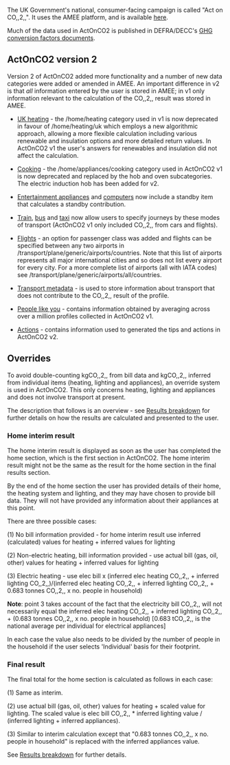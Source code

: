 The UK Government's national, consumer-facing campaign is called "Act on
CO,,2,,". It uses the AMEE platform, and is available
[here](http://actonco2.direct.gov.uk).

Much of the data used in ActOnCO2 is published in DEFRA/DECC's [GHG
conversion factors
documents](http://www.defra.gov.uk/environment/economy/business-efficiency/reporting/).

## ActOnCO2 version 2

Version 2 of ActOnCO2 added more functionality and a number of new data
categories were added or amended in AMEE. An important difference in v2
is that *all* information entered by the user is stored in AMEE; in v1
only information relevant to the calculation of the CO,,2,, result was
stored in AMEE.

  - [UK heating](Heating_uk) - the /home/heating category used in v1 is
    now deprecated in favour of /home/heating/uk which employs a new
    algorithmic approach, allowing a more flexible calculation including
    various renewable and insulation options and more detailed return
    values. In ActOnCO2 v1 the user's answers for renewables and
    insulation did not affect the calculation.

<!-- end list -->

  - [Cooking](Cooking) - the /home/appliances/cooking category used in
    ActOnCO2 v1 is now deprecated and replaced by the hob and oven
    subcategories. The electric induction hob has been added for v2.

<!-- end list -->

  - [Entertainment appliances](Entertainment_generic) and
    [computers](Computers_generic) now include a standby item that
    calculates a standby contribution.

<!-- end list -->

  - [Train](Generic_train_transport), [bus](Generic_bus_transport) and
    [taxi](Per_passenger_taxi_transport) now allow users to specify
    journeys by these modes of transport (ActOnCO2 v1 only included
    CO,,2,, from cars and flights).

<!-- end list -->

  - [Flights](Generic_plane_transport) - an option for passenger class
    was added and flights can be specified between any two airports in
    /transport/plane/generic/airports/countries. Note that this list of
    airports represents all major international cities and so does not
    list every airport for every city. For a more complete list of
    airports (all with IATA codes) see
    /transport/plane/generic/airports/all/countries.

<!-- end list -->

  - [Transport metadata](Transport_metadata) - is used to store
    information about transport that does not contribute to the CO,,2,,
    result of the profile.

<!-- end list -->

  - [People like you](People_like_you) - contains information obtained
    by averaging across over a million profiles collected in ActOnCO2
    v1.

<!-- end list -->

  - [Actions](Actions) - contains information used to generated the tips
    and actions in ActOnCO2 v2.

## Overrides

To avoid double-counting kgCO,,2,, from bill data and kgCO,,2,, inferred
from individual items (heating, lighting and appliances), an override
system is used in ActOnCO2. This only concerns heating, lighting and
appliances and does not involve transport at present.

The description that follows is an overview - see [Results
breakdown](Results_breakdown) for further details on how the results are
calculated and presented to the user.

### Home interim result

The home interim result is displayed as soon as the user has completed
the home section, which is the first section in ActOnCO2. The home
interim result might not be the same as the result for the home section
in the final results section.

By the end of the home section the user has provided details of their
home, the heating system and lighting, and they may have chosen to
provide bill data. They will not have provided any information about
their appliances at this point.

There are three possible cases:

(1) No bill information provided - for home interim result use inferred
(calculated) values for heating + inferred values for lighting

(2) Non-electric heating, bill information provided - use actual bill
(gas, oil, other) values for heating + inferred values for lighting

(3) Electric heating - use elec bill x (inferred elec heating CO,,2,, +
inferred lighting CO,,2,,)/(inferred elec heating CO,,2,, + inferred
lighting CO,,2,, + 0.683 tonnes CO,,2,, x no. people in household)

**Note**: point 3 takes account of the fact that the electricity bill
CO,,2,, will not necessarily equal the inferred elec heating CO,,2,, +
inferred lighting CO,,2,, + (0.683 tonnes CO,,2,, x no. people in
household) \[0.683 tCO,,2,, is the national average per individual for
electrical appliances\]

In each case the value also needs to be divided by the number of people
in the household if the user selects 'Individual' basis for their
footprint.

### Final result

The final total for the home section is calculated as follows in each
case:

(1) Same as interim.

(2) use actual bill (gas, oil, other) values for heating + scaled value
for lighting. The scaled value is elec bill CO,,2,, \* inferred lighting
value / (inferred lighting + inferred appliances).

(3) Similar to interim calculation except that "0.683 tonnes CO,,2,, x
no. people in household" is replaced with the inferred appliances value.

See [Results breakdown](Results_breakdown) for further details.
